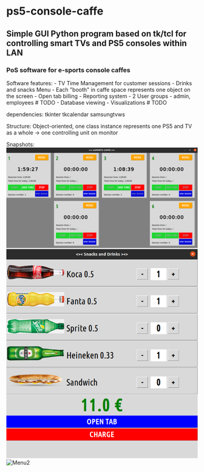 # ps5-console-caffe

## Simple GUI Python program based on tk/tcl for controlling smart TVs and PS5 consoles within LAN

### PoS software for e-sports console caffes


Software features:
    - TV Time Management for customer sessions
    - Drinks and snacks Menu
    - Each "booth" in caffe space represents one object on the screen
    - Open tab billing
    - Reporting system
    - 2 User groups - admin, employees # TODO
    - Database viewing
    - Visualizations # TODO

dependencies:
  tkinter
  tkcalendar
  samsungtvws

Structure:
  Object-oriented, one class instance represents one PS5 and TV as a whole -> one controlling unit on monitor

Snapshots:
![PoS Dashboard](images/pos.png) <br>
![Menu](images/menu.png) <br>
![Menu2](images/menu2.png)

